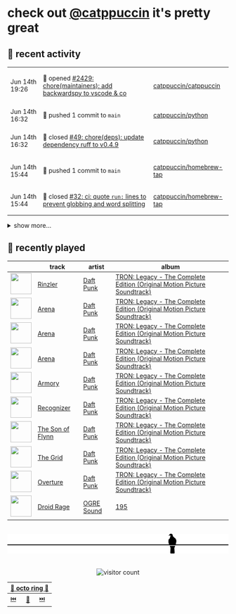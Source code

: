 # check out [@catppuccin](https://github.com/catppuccin) it's pretty great

## 📅 recent activity

<!-- SCRIPT:REPLACE:GITHUB -->
<table>
<tbody>
<tr>
<td><span title='2024-06-14T19:26:21+00:00'>Jun 14th 19:26</span></td>
<td>

🚀 opened [#2429: chore(maintainers): add backwardspy to vscode & co](https://github.com/catppuccin/catppuccin/pull/2429)

</td>
<td>

[catppuccin/catppuccin](https://github.com/catppuccin/catppuccin)

</td>
</tr>
<tr>
<td><span title='2024-06-14T16:32:25+00:00'>Jun 14th 16:32</span></td>
<td>

🚢 pushed 1 commit to `main`

</td>
<td>

[catppuccin/python](https://github.com/catppuccin/python)

</td>
</tr>
<tr>
<td><span title='2024-06-14T16:32:24+00:00'>Jun 14th 16:32</span></td>
<td>

🎉 closed [#49: chore(deps): update dependency ruff to v0.4.9](https://github.com/catppuccin/python/pull/49)

</td>
<td>

[catppuccin/python](https://github.com/catppuccin/python)

</td>
</tr>
<tr>
<td><span title='2024-06-14T15:44:30+00:00'>Jun 14th 15:44</span></td>
<td>

🚢 pushed 1 commit to `main`

</td>
<td>

[catppuccin/homebrew-tap](https://github.com/catppuccin/homebrew-tap)

</td>
</tr>
<tr>
<td><span title='2024-06-14T15:44:29+00:00'>Jun 14th 15:44</span></td>
<td>

🎉 closed [#32: ci: quote `run:` lines to prevent globbing and word splitting](https://github.com/catppuccin/homebrew-tap/pull/32)

</td>
<td>

[catppuccin/homebrew-tap](https://github.com/catppuccin/homebrew-tap)

</td>
</tr>
</tbody>
</table>

<details>
<summary>show more...</summary>
<table>
<tbody>
<tr>
<td><span title='2024-06-14T15:42:29+00:00'>Jun 14th 15:42</span></td>
<td>

🚢 pushed 1 commit to `workflow-shellcheck`

</td>
<td>

[catppuccin/homebrew-tap](https://github.com/catppuccin/homebrew-tap)

</td>
</tr>
<tr>
<td><span title='2024-06-14T15:38:05+00:00'>Jun 14th 15:38</span></td>
<td>

🚀 opened [#32: ci: quote `run:` lines to prevent globbing and word splitting](https://github.com/catppuccin/homebrew-tap/pull/32)

</td>
<td>

[catppuccin/homebrew-tap](https://github.com/catppuccin/homebrew-tap)

</td>
</tr>
<tr>
<td><span title='2024-06-14T15:22:50+00:00'>Jun 14th 15:22</span></td>
<td>

🚢 pushed 1 commit to `main`

</td>
<td>

[catppuccin/whiskers](https://github.com/catppuccin/whiskers)

</td>
</tr>
<tr>
<td><span title='2024-06-14T15:22:50+00:00'>Jun 14th 15:22</span></td>
<td>

🎉 closed [#1: chore(main): release 2.4.0](https://github.com/catppuccin/whiskers/pull/1)

</td>
<td>

[catppuccin/whiskers](https://github.com/catppuccin/whiskers)

</td>
</tr>
<tr>
<td><span title='2024-06-14T15:12:57+00:00'>Jun 14th 15:12</span></td>
<td>

💬 commented on [#19: build(nix): do not include examples dir](https://github.com/catppuccin/whiskers/pull/19)

</td>
<td>

[catppuccin/whiskers](https://github.com/catppuccin/whiskers)

</td>
</tr>
<tr>
<td><span title='2024-06-14T15:12:54+00:00'>Jun 14th 15:12</span></td>
<td>

🚢 pushed 1 commit to `main`

</td>
<td>

[catppuccin/whiskers](https://github.com/catppuccin/whiskers)

</td>
</tr>
<tr>
<td><span title='2024-06-14T15:12:53+00:00'>Jun 14th 15:12</span></td>
<td>

🎉 closed [#19: build(nix): do not include examples dir](https://github.com/catppuccin/whiskers/pull/19)

</td>
<td>

[catppuccin/whiskers](https://github.com/catppuccin/whiskers)

</td>
</tr>
<tr>
<td><span title='2024-06-14T15:12:03+00:00'>Jun 14th 15:12</span></td>
<td>

💬 commented on [#8: add hex formatting options to frontmatter](https://github.com/catppuccin/whiskers/issues/8)

</td>
<td>

[catppuccin/whiskers](https://github.com/catppuccin/whiskers)

</td>
</tr>
<tr>
<td><span title='2024-06-14T15:12:02+00:00'>Jun 14th 15:12</span></td>
<td>

✅ closed [#8: add hex formatting options to frontmatter](https://github.com/catppuccin/whiskers/issues/8)

</td>
<td>

[catppuccin/whiskers](https://github.com/catppuccin/whiskers)

</td>
</tr>
<tr>
<td><span title='2024-06-14T15:11:07+00:00'>Jun 14th 15:11</span></td>
<td>

📢 opened [#20: remove deprecated `hex_prefix` and `capitalize_hex` frontmatter options](https://github.com/catppuccin/whiskers/issues/20)

</td>
<td>

[catppuccin/whiskers](https://github.com/catppuccin/whiskers)

</td>
</tr>
<tr>
<td><span title='2024-06-14T15:09:05+00:00'>Jun 14th 15:09</span></td>
<td>

🚢 pushed 1 commit to `main`

</td>
<td>

[catppuccin/whiskers](https://github.com/catppuccin/whiskers)

</td>
</tr>
<tr>
<td><span title='2024-06-14T15:09:05+00:00'>Jun 14th 15:09</span></td>
<td>

🎉 closed [#18: feat: add custom hex formatting](https://github.com/catppuccin/whiskers/pull/18)

</td>
<td>

[catppuccin/whiskers](https://github.com/catppuccin/whiskers)

</td>
</tr>
<tr>
<td><span title='2024-06-14T15:03:36+00:00'>Jun 14th 15:03</span></td>
<td>

💬 commented on [#13151: confusing output from `show` command](https://github.com/nushell/nushell/issues/13151)

</td>
<td>

[nushell/nushell](https://github.com/nushell/nushell)

</td>
</tr>
<tr>
<td><span title='2024-06-14T14:15:29+00:00'>Jun 14th 14:15</span></td>
<td>

📢 opened [#13151: confusing output from `show` command](https://github.com/nushell/nushell/issues/13151)

</td>
<td>

[nushell/nushell](https://github.com/nushell/nushell)

</td>
</tr>
</tbody>
</table>
</details>
<!-- SCRIPT:REPLACE:GITHUB -->

## 🎵 recently played

<!-- SCRIPT:REPLACE:SPOTIFY -->
| | track | artist | album |
| - | - | - | - |
| <img src="https://i.scdn.co/image/ab67616d000048518323143296ff7b2801e32789" width="48" height="48"> | [Rinzler](https://open.spotify.com/track/70RkgofUfQHLl2FT2Mx5zq) | [Daft Punk](https://open.spotify.com/artist/4tZwfgrHOc3mvqYlEYSvVi) | [TRON: Legacy - The Complete Edition (Original Motion Picture Soundtrack)](https://open.spotify.com/track/70RkgofUfQHLl2FT2Mx5zq) |
| <img src="https://i.scdn.co/image/ab67616d000048518323143296ff7b2801e32789" width="48" height="48"> | [Arena](https://open.spotify.com/track/4csD9dmdLHnarNyu1wG8Iv) | [Daft Punk](https://open.spotify.com/artist/4tZwfgrHOc3mvqYlEYSvVi) | [TRON: Legacy - The Complete Edition (Original Motion Picture Soundtrack)](https://open.spotify.com/track/4csD9dmdLHnarNyu1wG8Iv) |
| <img src="https://i.scdn.co/image/ab67616d000048518323143296ff7b2801e32789" width="48" height="48"> | [Arena](https://open.spotify.com/track/4csD9dmdLHnarNyu1wG8Iv) | [Daft Punk](https://open.spotify.com/artist/4tZwfgrHOc3mvqYlEYSvVi) | [TRON: Legacy - The Complete Edition (Original Motion Picture Soundtrack)](https://open.spotify.com/track/4csD9dmdLHnarNyu1wG8Iv) |
| <img src="https://i.scdn.co/image/ab67616d000048518323143296ff7b2801e32789" width="48" height="48"> | [Arena](https://open.spotify.com/track/4csD9dmdLHnarNyu1wG8Iv) | [Daft Punk](https://open.spotify.com/artist/4tZwfgrHOc3mvqYlEYSvVi) | [TRON: Legacy - The Complete Edition (Original Motion Picture Soundtrack)](https://open.spotify.com/track/4csD9dmdLHnarNyu1wG8Iv) |
| <img src="https://i.scdn.co/image/ab67616d000048518323143296ff7b2801e32789" width="48" height="48"> | [Armory](https://open.spotify.com/track/6NbukMzsdx888nymIiWKlV) | [Daft Punk](https://open.spotify.com/artist/4tZwfgrHOc3mvqYlEYSvVi) | [TRON: Legacy - The Complete Edition (Original Motion Picture Soundtrack)](https://open.spotify.com/track/6NbukMzsdx888nymIiWKlV) |
| <img src="https://i.scdn.co/image/ab67616d000048518323143296ff7b2801e32789" width="48" height="48"> | [Recognizer](https://open.spotify.com/track/6dooKqgWKBVwQLLarxJPDM) | [Daft Punk](https://open.spotify.com/artist/4tZwfgrHOc3mvqYlEYSvVi) | [TRON: Legacy - The Complete Edition (Original Motion Picture Soundtrack)](https://open.spotify.com/track/6dooKqgWKBVwQLLarxJPDM) |
| <img src="https://i.scdn.co/image/ab67616d000048518323143296ff7b2801e32789" width="48" height="48"> | [The Son of Flynn](https://open.spotify.com/track/3zL0LAsSh3dTO73dSOKWkr) | [Daft Punk](https://open.spotify.com/artist/4tZwfgrHOc3mvqYlEYSvVi) | [TRON: Legacy - The Complete Edition (Original Motion Picture Soundtrack)](https://open.spotify.com/track/3zL0LAsSh3dTO73dSOKWkr) |
| <img src="https://i.scdn.co/image/ab67616d000048518323143296ff7b2801e32789" width="48" height="48"> | [The Grid](https://open.spotify.com/track/2tRWMCijEFsGPDxBgHxHre) | [Daft Punk](https://open.spotify.com/artist/4tZwfgrHOc3mvqYlEYSvVi) | [TRON: Legacy - The Complete Edition (Original Motion Picture Soundtrack)](https://open.spotify.com/track/2tRWMCijEFsGPDxBgHxHre) |
| <img src="https://i.scdn.co/image/ab67616d000048518323143296ff7b2801e32789" width="48" height="48"> | [Overture](https://open.spotify.com/track/4uXQXq2AH6mAB8gvTzNUab) | [Daft Punk](https://open.spotify.com/artist/4tZwfgrHOc3mvqYlEYSvVi) | [TRON: Legacy - The Complete Edition (Original Motion Picture Soundtrack)](https://open.spotify.com/track/4uXQXq2AH6mAB8gvTzNUab) |
| <img src="https://i.scdn.co/image/ab67616d000048511ae1f9dc8ac35dfe373bb080" width="48" height="48"> | [Droid Rage](https://open.spotify.com/track/6BzXcsB6HhmO7yQ7qBjK48) | [OGRE Sound](https://open.spotify.com/artist/1cSXroP62yDewheYORCPoj) | [195](https://open.spotify.com/track/6BzXcsB6HhmO7yQ7qBjK48) |

<!-- SCRIPT:REPLACE:SPOTIFY -->

<br>

<div align="center">

<picture>
    <source media="(prefers-color-scheme: light)" srcset="assets/pigeon-light.svg">
    <source media="(prefers-color-scheme: dark)" srcset="assets/pigeon-dark.svg">
    <img alt="pigeon sitting on a wire" src="assets/pigeon-light.svg">
</picture>

<br>
<br>

![visitor count](https://profile-counter.glitch.me/backwardspy/count.svg)

<table>
    <thead>
        <th colspan="3"><a href="https://octo-ring.com">🐙 octo ring 🐙</a></th>
    </thead>
    <tbody>
        <td><a href="https://octo-ring.com/p/backwardspy/prev">⏮️</a></td>
        <td><a href="https://octo-ring.com/p/backwardspy/random">🔀</a></td>
        <td><a href="https://octo-ring.com/p/backwardspy/next">⏭️</a></td>
    </tbody>
</table>

</div>
